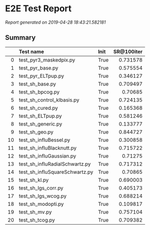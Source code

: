 # E2E Test Report

*Report generated on 2019-04-28 18:43:21.582181*

## Summary

|    | Test name                      | Init   |   SR@100iter |
|---:|:-------------------------------|:-------|-------------:|
|  0 | test_pyr3_maskedpix.py         | True   |     0.731578 |
|  1 | test_pyr_base.py               | True   |     0.575554 |
|  2 | test_pyr_ELTpup.py             | True   |     0.346127 |
|  3 | test_sh_base.py                | True   |     0.709497 |
|  4 | test_sh_bpcog.py               | True   |     0.70685  |
|  5 | test_sh_control_klbasis.py     | True   |     0.724135 |
|  6 | test_sh_cured.py               | True   |     0.165368 |
|  7 | test_sh_ELTpup.py              | True   |     0.581246 |
|  8 | test_sh_generic.py             | True   |     0.133777 |
|  9 | test_sh_geo.py                 | True   |     0.844727 |
| 10 | test_sh_influBessel.py         | True   |     0.300858 |
| 11 | test_sh_influBlacknutt.py      | True   |     0.715722 |
| 12 | test_sh_influGaussian.py       | True   |     0.71275  |
| 13 | test_sh_influRadialSchwartz.py | True   |     0.717312 |
| 14 | test_sh_influSquareSchwartz.py | True   |     0.70865  |
| 15 | test_sh_kl.py                  | True   |     0.690003 |
| 16 | test_sh_lgs_corr.py            | True   |     0.405173 |
| 17 | test_sh_lgs_wcog.py            | True   |     0.688214 |
| 18 | test_sh_modopti.py             | True   |     0.109817 |
| 19 | test_sh_mv.py                  | True   |     0.757104 |
| 20 | test_sh_tcog.py                | True   |     0.709382 |
